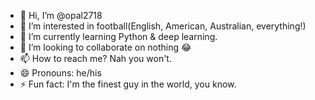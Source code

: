 - 👋 Hi, I’m @opal2718
- 👀 I’m interested in football(English, American, Australian, everything!)
- 🌱 I’m currently learning Python & deep learning.
- 💞️ I’m looking to collaborate on nothing 😂
- 📫 How to reach me? Nah you won't.
- 😄 Pronouns: he/his
- ⚡ Fun fact: I'm the finest guy in the world, you know.

<!---
opal2718/opal2718 is a ✨ special ✨ repository because its `README.md` (this file) appears on your GitHub profile.
You can click the Preview link to take a look at your changes.
--->
